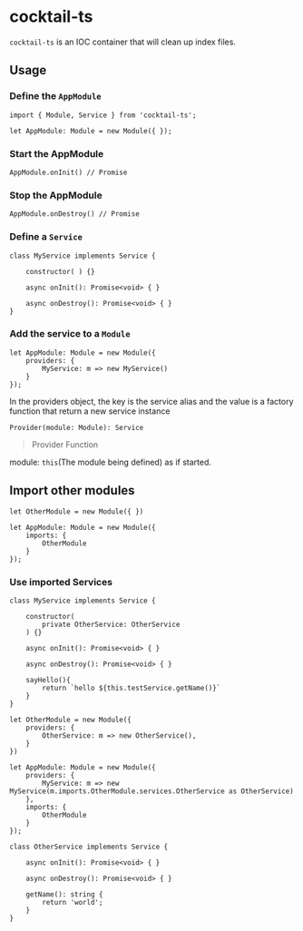 # cocktail-ts

`cocktail-ts` is an IOC container that will clean up index files.

## Usage

### Define the `AppModule`

``` 
import { Module, Service } from 'cocktail-ts';

let AppModule: Module = new Module({ });
```

### Start the AppModule

```
AppModule.onInit() // Promise
```

### Stop the AppModule

```
AppModule.onDestroy() // Promise
```

### Define a `Service`

```
class MyService implements Service {

    constructor( ) {}

    async onInit(): Promise<void> { }
    
    async onDestroy(): Promise<void> { }
}
```

### Add the service to a `Module`

```
let AppModule: Module = new Module({
    providers: {
        MyService: m => new MyService()
    }
});
```

In the providers object, the key is the service alias and the value is a factory function that return a new service instance

```
Provider(module: Module): Service
```
> Provider Function

module: `this`(The module being defined) as if started.

## Import other modules

```
let OtherModule = new Module({ })
```

```
let AppModule: Module = new Module({
    imports: {
        OtherModule
    }
});
```


### Use imported Services

```
class MyService implements Service {

    constructor(
        private OtherService: OtherService
    ) {}

    async onInit(): Promise<void> { }
    
    async onDestroy(): Promise<void> { }

    sayHello(){
        return `hello ${this.testService.getName()}`
    }
}
```

```
let OtherModule = new Module({
    providers: {
        OtherService: m => new OtherService(),
    }
})
```

```
let AppModule: Module = new Module({
    providers: {
        MyService: m => new MyService(m.imports.OtherModule.services.OtherService as OtherService)
    },
    imports: {
        OtherModule
    }
});
```

```
class OtherService implements Service {
    
    async onInit(): Promise<void> { }
    
    async onDestroy(): Promise<void> { }

    getName(): string {
        return 'world';
    }
}
```